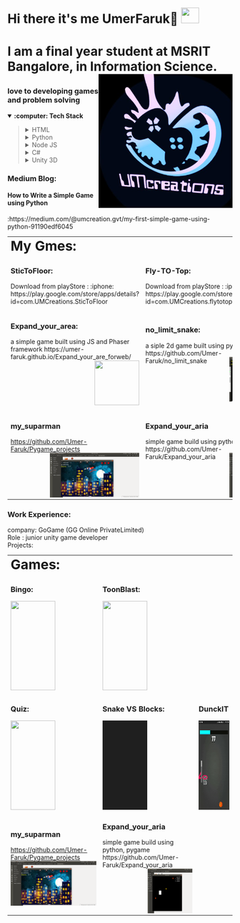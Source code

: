 <h1> Hi there it's me UmerFaruk👋  
<img src="https://media.giphy.com/media/kFuavIYvRQZGg/giphy.gif" width="40" height="35"> <h1>


  I am a final year student at MSRIT Bangalore, in Information Science.  <img align='right' src="/Companylogo.jpeg" width="300" height="300">
  ### love to developing games and problem solving 
<!--   <img align='right' src="/Companylogo.jpeg" width="400"> -->
  

  <details open>
 <summary> <B> :computer: Tech Stack </B></summary>
    <blockquote>
 
  
  
 
<!--  HTML ,Python, Node JS,C#,  Unity 3D -->
 <details>
 <summary>HTML</summary>
    <blockquote>
 intermediate level in html 
       </blockquote>
 </details> 
 
  
<details>
 <summary>Python</summary>
  <blockquote>
    intermediate level python and OOPS in python
 </br>
  using for all problam solvings
  </blockquote>
  </details> 
  
  
  <details >
 <summary>Node JS</summary>
     <blockquote>
 intermediate level Node js 
      </blockquote>
  </details> 
  
 <details>
 <summary>C#</summary>
    <blockquote>
 intermediate level in C# </br>
   working with C# in uniyt to Build 2D and 3D games
       </blockquote>
 </details> 
  
  <details>
 <summary>Unity 3D</summary>
   <blockquote>
 intermediate level in Unity 3D Software 
   </blockquote>
 </details> 
  
   </blockquote>
 </details>  
  
   
   
   
  
 ### Medium Blog:
  <h4>How to Write a Simple Game using Python</h4>:https://medium.com/@umcreation.gvt/my-first-simple-game-using-python-91190edf6045
  </br>
 
 <table  backgoundcolor="green" border="0" >
 <tr>
    <td><b style="font-size:30px">My Gmes:</b></td>
<!--     <td><b style="font-size:30px">Title 2</b></td> -->
 </tr>
  
  <tr>
  <td>
    <h3>SticToFloor:</h3>
      Download from playStore : :iphone:
    https://play.google.com/store/apps/details?id=com.UMCreations.SticToFloor


   </td>
   <td>
  <h3> Fly-TO-Top: </h3>
  Download from playStore : :iphone:
  https://play.google.com/store/apps/details?id=com.UMCreations.flytotop
  </td>
  </tr>
  
 <tr>
  <td>
  <div>
   <h3> Expand_your_area:</h3>
      a simple game built using JS and Phaser framework
    https://umer-faruk.github.io/Expand_your_are_forweb/
  <img  align='right' src="https://github.com/Umer-Faruk/catch_me_if_you_can/blob/master/gifimage.gif?raw=true"  width="100" height="100"/>
  
 </div>
</td>

   <td>
      <div>
  <h3>no_limit_snake:</h3>
       a siple 2d game built using pygame
        https://github.com/Umer-Faruk/no_limit_snake
  <img align='right' src = "https://github.com/Umer-Faruk/no_limit_snake/raw/master/image.png?raw=true"  width="100" height="100"/>
 </div>
 </td>
 <td>
  <div>
 <h3>catch_me_if_you_can</h3>
      a simple 2d game built using python, pygame
    https://github.com/Umer-Faruk/catch_me_if_you_can
   <img  align='right' src="https://github.com/Umer-Faruk/catch_me_if_you_can/blob/master/gifimage.gif?raw=true"  width="100" height="100"/>
    </div>
  </td>
  </tr>
  
  <tr>
  <td> 
    <div>
 <h3> my_suparman</h3>
      
  https://github.com/Umer-Faruk/Pygame_projects
 <img align='right' src = "https://github.com/Umer-Faruk/Pygame_projects/raw/master/image.png?raw=true"  width="200" height="100"/>
 </div>
 
 <td>
  <div>
<h3> Expand_your_aria</h3>
      simple game build using python, pygame
    https://github.com/Umer-Faruk/Expand_your_aria
   <img  align='right' src = "https://github.com/Umer-Faruk/Expand_your_aria/raw/master/image.png?raw=true"  width="100" height="100"/>
    </div>
</td>
 </tr>
</table>

### Work Experience:
company: GoGame (GG Online PrivateLimited) <br>
Role : junior unity game developer <br>
Projects:<br>

 <table  backgoundcolor="green" border="0" >
 <tr>
    <td><b style="font-size:30px">Games:</b></td>
  </tr>
  
  <tr>
  <td>
    <h3>Bingo:</h3>
    <img    src="https://github.com/Umer-Faruk/GoGame/blob/main/bingo.gif?raw=true"  width="100" height="200"/>

   </td>
   <td>
  <h3>ToonBlast: </h3>
    <img    src="https://github.com/Umer-Faruk/GoGame/blob/main/toonblast.gif?raw=true"  width="100" height="200"/>

   </td>
  </tr>
  
 <tr>
  <td>
  
   <h3> Quiz:</h3>
   <img  align='center' src="https://github.com/Umer-Faruk/GoGame/blob/main/quiz.gif?raw=true"  width="100" height="200"/>
  
</td>

   <td>
      
  <h3>Snake VS Blocks:</h3>
   <img align='center' src = "https://github.com/Umer-Faruk/GoGame/blob/main/snackVSblock.gif?raw=true"  width="100" height="200"/>
 
 </td>
 <td>
   
 <h3>DunckIT</h3>
    <img  align='center' src="https://github.com/Umer-Faruk/GoGame/blob/main/dunckit.gif?raw=true"  width="100" height="200"/>
   
  </td>
  </tr>
  
  <tr>
  <td> 
    <div>
 <h3> my_suparman</h3>
      
  https://github.com/Umer-Faruk/Pygame_projects
 <img align='right' src = "https://github.com/Umer-Faruk/Pygame_projects/raw/master/image.png?raw=true"  width="200" height="100"/>
 </div>
 
 <td>
  <div>
<h3> Expand_your_aria</h3>
      simple game build using python, pygame
    https://github.com/Umer-Faruk/Expand_your_aria
   <img  align='right' src = "https://github.com/Umer-Faruk/Expand_your_aria/raw/master/image.png?raw=true"  width="100" height="100"/>
    </div>
</td>
 </tr>
</table>



 



 
 
 


  
      
 
  
      
      
 
  
  

 
 





